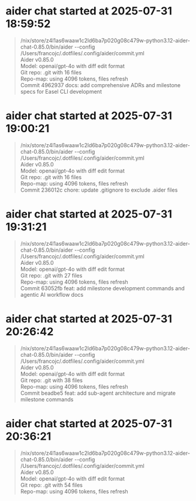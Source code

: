 
# aider chat started at 2025-07-31 18:59:52

> /nix/store/z4l1as6waaw1c2ld6ba7p020g08c479w-python3.12-aider-chat-0.85.0/bin/aider --config /Users/francojc/.dotfiles/.config/aider/commit.yml  
> Aider v0.85.0  
> Model: openai/gpt-4o with diff edit format  
> Git repo: .git with 16 files  
> Repo-map: using 4096 tokens, files refresh  
> Commit 4962937 docs: add comprehensive ADRs and milestone specs for Easel CLI development  

# aider chat started at 2025-07-31 19:00:21

> /nix/store/z4l1as6waaw1c2ld6ba7p020g08c479w-python3.12-aider-chat-0.85.0/bin/aider --config /Users/francojc/.dotfiles/.config/aider/commit.yml  
> Aider v0.85.0  
> Model: openai/gpt-4o with diff edit format  
> Git repo: .git with 16 files  
> Repo-map: using 4096 tokens, files refresh  
> Commit 236012c chore: update .gitignore to exclude .aider files  

# aider chat started at 2025-07-31 19:31:21

> /nix/store/z4l1as6waaw1c2ld6ba7p020g08c479w-python3.12-aider-chat-0.85.0/bin/aider --config /Users/francojc/.dotfiles/.config/aider/commit.yml  
> Aider v0.85.0  
> Model: openai/gpt-4o with diff edit format  
> Git repo: .git with 27 files  
> Repo-map: using 4096 tokens, files refresh  
> Commit 63052fb feat: add milestone development commands and agentic AI workflow docs  

# aider chat started at 2025-07-31 20:26:42

> /nix/store/z4l1as6waaw1c2ld6ba7p020g08c479w-python3.12-aider-chat-0.85.0/bin/aider --config /Users/francojc/.dotfiles/.config/aider/commit.yml  
> Aider v0.85.0  
> Model: openai/gpt-4o with diff edit format  
> Git repo: .git with 38 files  
> Repo-map: using 4096 tokens, files refresh  
> Commit beadbe5 feat: add sub-agent architecture and migrate milestone commands  

# aider chat started at 2025-07-31 20:36:21

> /nix/store/z4l1as6waaw1c2ld6ba7p020g08c479w-python3.12-aider-chat-0.85.0/bin/aider --config /Users/francojc/.dotfiles/.config/aider/commit.yml  
> Aider v0.85.0  
> Model: openai/gpt-4o with diff edit format  
> Git repo: .git with 54 files  
> Repo-map: using 4096 tokens, files refresh  
